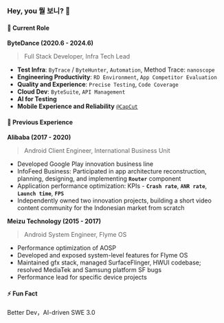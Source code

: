### Hey, you 뭘 보니? 👋

<!--
**barnett-yuxiang/barnett-yuxiang** is a ✨ _special_ ✨ repository because its `README.md` (this file) appears on your GitHub profile.

Here are some ideas to get you started:

- 🔭 I’m currently working on ...
- 🌱 I’m currently learning ...
- 👯 I’m looking to collaborate on ...
- 🤔 I’m looking for help with ...
- 💬 Ask me about ...
- 📫 How to reach me: ...
- 😄 Pronouns: ...
- ⚡ Fun fact: ...
-->

#### 📍 Current Role

**ByteDance (2020.6 - 2024.6)**

> Full Stack Developer, Infra Tech Lead

- **Test Infra**: `ByTrace` / `ByteHunter`, `Automation`, Method Trace: `nanoscope`
- **Engineering Productivity**: `‌‍⁢‍‍​‌⁢‬⁡⁡⁡⁢⁢⁣‍‌​⁠⁡‍⁣‍﻿​⁤⁠﻿‬⁤​⁤‬‌‍‌‌​⁣‬﻿⁤‌⁣‌﻿​⁣‌‬RD Environment`, `App Competitor Evaluation`
- **Quality and Experience**: `Precise Testing`, `Code Coverage`
- **Cloud Dev**: `ByteSuite`, `API Management`
- **AI for Testing**
- **Mobile Experience and Reliability** [`@CapCut`](https://www.capcut.com)

#### 📍 Previous Experience

**Alibaba (2017 - 2020)**

> Android Client Engineer, International Business Unit

- Developed Google Play innovation business line
- InfoFeed Business: Participated in app architecture reconstruction, planning, designing, and implementing **`Router`** component
- Application performance optimization: KPIs - **`Crash rate`**, **`ANR rate`**, **`Launch time`**, **`FPS`**
- Independently owned two innovation projects, building a short video content community for the Indonesian market from scratch

**Meizu Technology (2015 - 2017)**

> Android System Engineer, Flyme OS

- Performance optimization of AOSP
- Developed and exposed system-level features for Flyme OS
- Maintained gfx stack, managed SurfaceFlinger, HWUI codebase; resolved MediaTek and Samsung platform SF bugs
- Performance lead for specific device projects

#### ⚡ Fun Fact
Better Dev，AI-driven SWE 3.0
